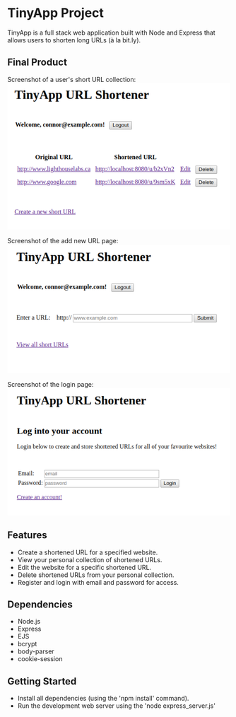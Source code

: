 # TinyApp Project

TinyApp is a full stack web application built with Node and Express that allows users to shorten long URLs (à la bit.ly).

## Final Product

Screenshot of a user's short URL collection:
!["Screenshot of a user's short URL collection"](https://github.com/connorpeebles/tiny-app/blob/master/docs/tinyapp_urls.png?raw=true)

Screenshot of the add new URL page:
!["Screenshot of the add new URL page"](https://github.com/connorpeebles/tiny-app/blob/master/docs/tinyapp_new.png?raw=true)

Screenshot of the login page:
!["Screenshot of the login page"](https://github.com/connorpeebles/tiny-app/blob/master/docs/tinyapp_login.png?raw=true)

## Features

- Create a shortened URL for a specified website.
- View your personal collection of shortened URLs.
- Edit the website for a specific shortened URL.
- Delete shortened URLs from your personal collection.
- Register and login with email and password for access.

## Dependencies

- Node.js
- Express
- EJS
- bcrypt
- body-parser
- cookie-session

## Getting Started

- Install all dependencies (using the 'npm install' command).
- Run the development web server using the 'node express_server.js'